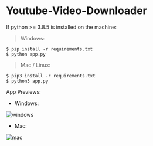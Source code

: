 # Youtube-Video-Downloader

If python >= 3.8.5 is installed on the machine:

> Windows:
```
$ pip install -r requirements.txt
$ python app.py
```

> Mac / Linux:
```
$ pip3 install -r requirements.txt
$ python3 app.py
```

App Previews:
- Windows:

![windows](https://github.com/DhimanGhosh/Youtube-Video-Downloader/assets/22936568/6d9c00dd-515e-437e-b373-7146114c7f40)


- Mac:

![mac](https://user-images.githubusercontent.com/22936568/170843967-de307ec2-3d84-49a8-bfa0-e2ab6726bcb2.png)

